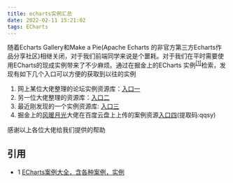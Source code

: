 ```yaml
---
title: echarts实例汇总
date: 2022-02-11 15:21:02
tags: ECharts 
---
```


随着Echarts Gallery和Make a Pie(Apache Echarts 的非官方第三方Echarts作品分享社区)相继关闭，对于我们前端同学来说是个噩耗。对于我们在平时需要使用ECharts的现成实例带来了不少麻烦。通过在掘金上的ECharts 实例<sup>[[1]](#refer)</sup>检索，发现有如下几个入口可以方便的获取到以往的实例
  1. 网上某位大佬整理的论坛实例资源库：[入口一](http://192.144.199.210/forum.php?mod=forumdisplay&fid=2) 
  2. 另一位大佬整理的资源库：[入口二](http://analysis.datains.cn/finance-admin/#/chartLib/all)
  3. 最近刚发现的一个实例资源库: [入口三](http://ppchart.com/#/)
  4. 掘金上的[风暖月光](https://juejin.cn/user/1714893870864301)大佬在百度云盘上上传的案例资源[入口四](https://pan.baidu.com/share/init?surl=z73BAufIo0aV5_ZGQ66xmg)(提取码:qqsy)
   
   感谢以上各位大佬给我们提供的帮助
  
## 引用

<div id="refer"></div>

- 1 [ECharts案例大全，含各种案例，实例](https://juejin.cn/post/7062254510311211044?utm_source=gold_browser_extension)